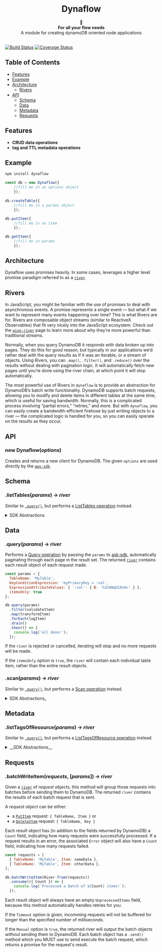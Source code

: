 <h1 align="center">Dynaflow</h1>
<div align="center">
  🐊
</div>
<div align="center">
  <strong>For all your flow needs</strong>
</div>
<div align="center">
  A module for creating dynamoDB oriented node applications
</div>

<br />

[![Build Status](https://travis-ci.com/VICEMedia/dynaflow.svg?token=qd2FYJp3BGYQ6KLVSLyw&branch=master)](https://travis-ci.com/VICEMedia/dynaflow) [![Coverage Status](https://coveralls.io/repos/github/VICEMedia/dynaflow/badge.svg?branch=master&t=u7GnyW)](https://coveralls.io/github/VICEMedia/dynaflow?branch=master)

## Table of Contents
- [Features](#features)
- [Example](#example)
- [Architecture](#architecture)
	- [Rivers](#rivers)
- [API](#api)
	- [Schema](#schema)
	- [Data](#data)
	- [Metadata](#metadata)
	- [Requests](#requests)

## Features
- __CRUD data operations__
- __tag and TTL metadata operations__

## Example
```bash
npm install dynaflow
```

```js
const db = new Dynaflow({
	//fill me in an options object
    });
    
db.createTable({
	//fill me in a params object
    });
    
db.putItem({
	//fill me in an item
    });

db.getItem({
	//fill me in params
    });
```

## Architecture
Dynaflow uses promises heavily.  In some cases, leverages a higher level promise paradigm referred to as a [`river`](https://github.com/JoshuaWise/wise-river).

## Rivers
In JavaScript, you might be familiar with the use of promises to deal with asynchronous events. A promise represents a single event — but what if we want to represent many events happening over time? This is what Rivers are for. Rivers are composable object streams (similar to ReactiveX Observables) that fit very nicely into the JavaScript ecosystem. Check out the [`wise-river`](https://github.com/JoshuaWise/wise-river) page to learn more about why they’re more powerful than traditional streams.

Normally, when you query DynamoDB it responds with data broken up into pages. They do this for good reason, but typically in our applications we’d rather deal with the query results as if it was an iterable, or a stream of objects. Using Rivers, you can `.map()`, `.filter()`, and `.reduce()` over the results without dealing with pagination logic. It will automatically fetch new pages until you’re done using the river chain, at which point it will stop automatically.

The most powerful use of Rivers in `dynaflow` is to provide an abstraction for DynamoDB’s batch write functionality. DynamoDB supports batch requests, allowing you to modify and delete items in different tables at the same time, which is useful for saving bandwidth. Normally, this is a complicated process involving “partial errors,” “retries,” and more. But with `dynaflow`, you can easily create a bandwidth-efficient firehose by just writing objects to a river — the complicated logic is handled for you, so you can easily operate on the results as they occur.

## API
### new Dynaflow(*options*)

Creates and returns a new client for DynamoDB. The given `options` are used directly by the [`aws-sdk`](http://docs.aws.amazon.com/AWSJavaScriptSDK/latest/AWS/DynamoDB.html#constructor-property).
 
 
 
## Schema
### .listTables(*params*) -> *river*

Similar to [`.query()`](#queryparams---river), but performs a [ListTables operation](http://docs.aws.amazon.com/AWSJavaScriptSDK/latest/AWS/DynamoDB.html#listTables-property) instead.

<details><summary>SDK Abstractions</summary>

### .createTable(*params*) -> *promise*

A promisified version of the corresponding [`aws-sdk` method](http://docs.aws.amazon.com/AWSJavaScriptSDK/latest/AWS/DynamoDB.html#createTable-property).

### .updateTable(*params*) -> *promise*

A promisified version of the corresponding [`aws-sdk` method](http://docs.aws.amazon.com/AWSJavaScriptSDK/latest/AWS/DynamoDB.html#updateTable-property).

### .deleteTable(*params*) -> *promise*

A promisified version of the corresponding [`aws-sdk` method](http://docs.aws.amazon.com/AWSJavaScriptSDK/latest/AWS/DynamoDB.html#deleteTable-property).

### .describeTable(*params*) -> *promise*

A promisified version of the corresponding [`aws-sdk` method](http://docs.aws.amazon.com/AWSJavaScriptSDK/latest/AWS/DynamoDB.html#describeTable-property).
</details>
 
 
 
## Data

### .query(*params*) -> *river*

Performs a [Query operation](http://docs.aws.amazon.com/AWSJavaScriptSDK/latest/AWS/DynamoDB.html#query-property) by passing the `params` to [ask-sdk](http://docs.aws.amazon.com/AWSJavaScriptSDK/latest/AWS/DynamoDB.html#query-property), automatically paginating through each page in the result set. The returned [`river`](https://github.com/JoshuaWise/wise-river) contains each result object of each request made.

```js
const params = {
  TableName: 'MyTable',
  KeyConditionExpression: 'myPrimaryKey = :val',
  ExpressionAttributeValues: { ':val': { B: 'hZn6NqO18x8=' } },
  itemsOnly: true
};

db.query(params)
  .filter(validateItem)
  .map(transformItem)
  .forEach(logItem)
  .drain()
  .then(() => {
    console.log('all done!');
  });
```

If the `river` is rejected or cancelled, iterating will stop and no more requests will be made.

If the `itemsOnly` option is `true`, the `river` will contain each individual table item, rather than the entire result objects.

### .scan(*params*) -> *river*

Similar to [`.query()`](#queryparams---river), but performs a [Scan operation](http://docs.aws.amazon.com/AWSJavaScriptSDK/latest/AWS/DynamoDB.html#scan-property) instead.

<details><summary>SDK Abstractions_</summary>

### .getItem(*params*) -> *promise*

A promisified version of the corresponding [`aws-sdk` method](http://docs.aws.amazon.com/AWSJavaScriptSDK/latest/AWS/DynamoDB.html#getItem-property).

### .putItem(*params*) -> *promise*

A promisified version of the corresponding [`aws-sdk` method](http://docs.aws.amazon.com/AWSJavaScriptSDK/latest/AWS/DynamoDB.html#putItem-property).

### .updateItem(*params*) -> *promise*

A promisified version of the corresponding [`aws-sdk` method](http://docs.aws.amazon.com/AWSJavaScriptSDK/latest/AWS/DynamoDB.html#updateItem-property).

### .deleteItem(*params*) -> *promise*

A promisified version of the corresponding [`aws-sdk` method](http://docs.aws.amazon.com/AWSJavaScriptSDK/latest/AWS/DynamoDB.html#deleteItem-property).
</details>
 
 
 
## Metadata

### .listTagsOfResource(*params*) -> *river*

Similar to [`.query()`](#queryparams---river), but performs a [ListTagsOfResource operation](http://docs.aws.amazon.com/AWSJavaScriptSDK/latest/AWS/DynamoDB.html#listTagsOfResource-property) instead.

<details><summary>__SDK Abstractions__</summary>

### .describeLimits(*params*) -> *promise*

A promisified version of the corresponding [`aws-sdk` method](http://docs.aws.amazon.com/AWSJavaScriptSDK/latest/AWS/DynamoDB.html#describeLimits-property).

### .describeTimeToLive(*params*) -> *promise*

A promisified version of the corresponding [`aws-sdk` method](http://docs.aws.amazon.com/AWSJavaScriptSDK/latest/AWS/DynamoDB.html#describeTimeToLive-property).

### .tagResource(*params*) -> *promise*

A promisified version of the corresponding [`aws-sdk` method](http://docs.aws.amazon.com/AWSJavaScriptSDK/latest/AWS/DynamoDB.html#tagResource-property).

### .untagResource(*params*) -> *promise*

A promisified version of the corresponding [`aws-sdk` method](http://docs.aws.amazon.com/AWSJavaScriptSDK/latest/AWS/DynamoDB.html#untagResource-property).

### .waitFor(*params*) -> *promise*

A promisified version of the corresponding [`aws-sdk` method](http://docs.aws.amazon.com/AWSJavaScriptSDK/latest/AWS/DynamoDB.html#waitFor-property).

### .updateTimeToLive(*params*) -> *promise*

A promisified version of the corresponding [`aws-sdk` method](http://docs.aws.amazon.com/AWSJavaScriptSDK/latest/AWS/DynamoDB.html#updateTimeToLive-property).
</details>

## Requests

### .batchWriteItem(*requests*, [*params*]) -> *river*

Given a [`river`](https://github.com/JoshuaWise/wise-river) of *request objects*, this method will group those requests into batches before sending them to DynamoDB. The returned `river` contains the results of each batch request that is sent.

A *request object* can be either:
* a [`PutItem`](http://docs.aws.amazon.com/AWSJavaScriptSDK/latest/AWS/DynamoDB.html#putItem-property) request: `{ TableName, Item }` or
* a [`DeleteItem`](http://docs.aws.amazon.com/AWSJavaScriptSDK/latest/AWS/DynamoDB.html#deleteItem-property) request: `{ TableName, Key }`

Each result object has (in addition to the fields returned by DynamoDB) a `Count` field, indicating how many requests were successfully processed. If a request results in an error, the associated `Error` object will also have a `Count` field, indicating how many requests failed.

```js
const requests = [
  { TableName: 'MyTable', Item: someData },
  { TableName: 'MyTable', Item: otherData },
];

db.batchWriteItem(River.from(requests))
  .consume(({ Count }) => {
    console.log(`Processed a batch of ${Count} items!`);
  });
```

Each result object will always have an empty `UnprocessedItems` field, because this method automatically handles retries for you.

If the `Timeout` option is given, incomming requests will not be buffered for longer than the specified number of milliseconds.

If the `Manual` option is `true`, the returned river will output the batch objects *without* sending them to DynamoDB. Each batch object has a `.send()` method which you MUST use to send execute the batch request, which returns a promise for the request's result.
